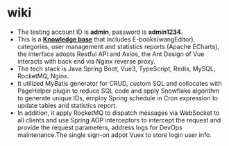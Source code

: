 # wiki
* The testing account ID is **admin**, password is **admin1234**.
* This is a **[Knowledge base](https://wiki.chingyuanyang.com)** that includes E-books(wangEditor), categories, user management and statistics reports (Apache ECharts), the
interface adopts Restful API and Axios, the Ant Design of Vue interacts with back end via Nginx reverse proxy.  
* The tech stack is Java Spring Boot, Vue3, TypeScript, Redis, MySQL, RocketMQ, Nginx.  
* It utilized MyBatis generator for CRUD, custom SQL and collocates with PageHelper plugin to reduce SQL code and apply
Snowflake algorithm to generate unique IDs, employ Spring schedule in Cron expression to update tables and statistics report.  
* In addition, it apply RocketMQ to dispatch messages via WebSocket to all clients and use Spring AOP interceptors to intercept the
request and provide the request parameters, address logs for DevOps maintenance.The single sign-on adpot Vuex to store login user info.  


